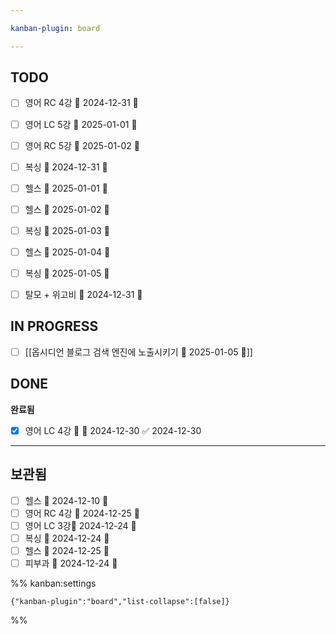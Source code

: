 ```yaml
---

kanban-plugin: board

---
```


## TODO

- [ ] 영어 RC 4강 📅 2024-12-31 🔼
- [ ] 영어 LC 5강 📅 2025-01-01 🔼
- [ ] 영어 RC 5강 📅 2025-01-02 🔼
- [ ] 복싱 📅 2024-12-31 🔺
- [ ] 헬스 📅 2025-01-01 🔼
- [ ] 헬스 📅 2025-01-02 🔼
- [ ] 복싱 📅 2025-01-03 🔺
- [ ] 헬스 📅 2025-01-04 🔼
- [ ] 복싱 📅 2025-01-05 🔺
- [ ] 탈모 + 위고비 📅 2024-12-31 🔺


## IN PROGRESS

- [ ] [[옵시디언 블로그 검색 엔진에 노출시키기 📅 2025-01-05 🔺]]


## DONE

**완료됨**
- [x] 영어 LC 4강 🔼 📅 2024-12-30 ✅ 2024-12-30


***

## 보관됨

- [ ] 헬스 📅 2024-12-10 🔼
- [ ] 영어 RC 4강 📅 2024-12-25 🔼
- [ ] 영어 LC 3강📅 2024-12-24 🔼
- [ ] 복싱 📅 2024-12-24 🔺
- [ ] 헬스 📅 2024-12-25 🔼
- [ ] 피부과 📅 2024-12-24 🔺

%% kanban:settings
```
{"kanban-plugin":"board","list-collapse":[false]}
```
%%